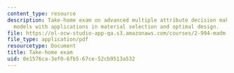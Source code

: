 ```yaml
---
content_type: resource
description: Take-home exam on advanced multiple attribute decision making (MADM)
  models with applications in material selection and optimal design.
file: https://ol-ocw-studio-app-qa.s3.amazonaws.com/courses/2-994-madm-with-applications-in-material-selection-and-optimal-design-january-iap-2007/0e1576ca3ef06fb567ce52cb9513a532_exam.pdf
file_type: application/pdf
resourcetype: Document
title: Take-home exam
uid: 0e1576ca-3ef0-6fb5-67ce-52cb9513a532
---
```

